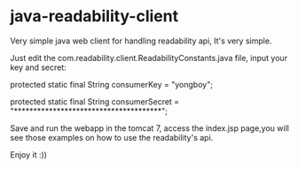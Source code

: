 java-readability-client
=======================

Very simple java web client for handling readability api, It's very simple.

Just edit the com.readability.client.ReadabilityConstants.java file, input your key and secret:

  protected static final String consumerKey = "yongboy";
  
  protected static final String consumerSecret = "**************************************";

Save and run the webapp in the tomcat 7, access the index.jsp page,you will see those examples on how to use the readability's api.

Enjoy it :))